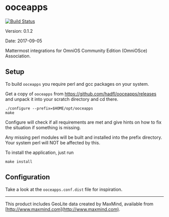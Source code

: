 ooceapps
========

[![Build Status](https://travis-ci.org/hadfl/ooceapps.svg?branch=master)](https://travis-ci.org/hadfl/ooceapps)

Version: 0.1.2

Date: 2017-09-05

Mattermost integrations for OmniOS Community Edition (OmniOSce) Association.

Setup
-----

To build `ooceapps` you require perl and gcc packages on your
system.

Get a copy of `ooceapps` from https://github.com/hadfl/ooceapps/releases
and unpack it into your scratch directory and cd there.

    ./configure --prefix=$HOME/opt/ooceapps
    make

Configure will check if all requirements are met and give
hints on how to fix the situation if something is missing.

Any missing perl modules will be built and installed into the prefix
directory. Your system perl will NOT be affected by this.

To install the application, just run

    make install

Configuration
-------------

Take a look at the `ooceapps.conf.dist` file for inspiration.

---
This product includes GeoLite data created by MaxMind, available from
[http://www.maxmind.com](http://www.maxmind.com).

